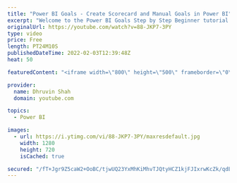 ```yaml
---
title: "Power BI Goals - Create Scorecard and Manual Goals in Power BI"
excerpt: "Welcome to the Power BI Goals Step by Step Beginner tutorial series, During this session, we will talk about how to create Scorecard and Manual Goals in Power BI. To get started with Goals we need to create a Scorecard in Power BI. Once ou scorecard is created, we can add the Goals within the same scorecard."
originalUrl: https://youtube.com/watch?v=88-JKP7-3PY
type: video
price: Free
length: PT24M10S
publishedDateTime: 2022-02-03T12:39:48Z
heat: 50

featuredContent: "<iframe width=\"800\" height=\"500\" frameborder=\"0\" src=\"https://www.youtube.com/embed/88-JKP7-3PY\" allow=\"accelerometer; autoplay; encrypted-media; gyroscope; picture-in-picture\" allowfullscreen></iframe>"

provider:
  name: Dhruvin Shah
  domain: youtube.com

topics:
  - Power BI

images:
  - url: https://i.ytimg.com/vi/88-JKP7-3PY/maxresdefault.jpg
    width: 1280
    height: 720
    isCached: true

secured: "/fT+Jgr9Z5caW2+OoBC/tjwUQ23YxMhKiMhvTJQtyHCZ1kjFJIxrwKcZk/qdBEeD7PFk4NDPTnJiO0PMEQtyJIWmqEWvowf4IWUEf6bblPaL/nO/dsfm9IM7rEf0pSmVb2DboNWoaet5DdaTNaF3ysCiRcweez3mCQr0qxfDAMQzj3zw8dsVIY5k7YXllTEexfn0XyAkL4M4ltwnH3kZGa4XeLHNmYpo96c5ru64lntmLAxgWOeqokfCwc3V9lQwS2CSYEv2yQaDOGOnjG6HuisKzQ+cpqjqumjAJmHVaAuDOrzDZbNWdGfXPpwsu16nT9zI4qLJCFLrsYqEjLIsdNXnS8iX0tdhDCUN3jguUo66jBvWYdLTUUsr9aWi5kGBSjZfzRCvX3mTDtkVWdiRbmBZ+PSyEjAeuMkLcrHosEE=;APalKRZ6zCr8lR30fCn8vg=="
---
```


